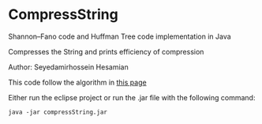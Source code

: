 # CompressString
Shannon–Fano code and Huffman Tree code implementation in Java

Compresses the String and prints efficiency of compression

Author: Seyedamirhossein Hesamian

This code follow the algorithm in [this page](https://en.wikipedia.org/wiki/Shannon%E2%80%93Fano_coding#Shannon.E2.80.93Fano_Algorithm)

Either run the eclipse project or run the .jar file with the following command:

`java -jar compressString.jar`
